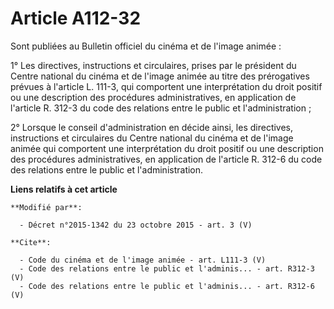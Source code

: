 # Article A112-32

Sont publiées au Bulletin officiel du cinéma et de l'image animée : 

1° Les directives, instructions et circulaires, prises par le président du Centre national du cinéma et de l'image animée au
titre des prérogatives prévues à l'article L. 111-3, qui comportent une interprétation du droit positif ou une description
des procédures administratives, en application de l'article R. 312-3 du code des relations entre le public et
l'administration ; 

2° Lorsque le conseil d'administration en décide ainsi, les directives, instructions et circulaires du Centre national du
cinéma et de l'image animée qui comportent une interprétation du droit positif ou une description des procédures
administratives, en application de l'article R. 312-6 du code des relations entre le public et l'administration.

**Liens relatifs à cet article**

	**Modifié par**:

	  - Décret n°2015-1342 du 23 octobre 2015 - art. 3 (V)

	**Cite**:

	  - Code du cinéma et de l'image animée - art. L111-3 (V)
	  - Code des relations entre le public et l'adminis... - art. R312-3 (V)
	  - Code des relations entre le public et l'adminis... - art. R312-6 (V)
